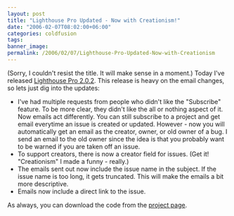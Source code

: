 ```yaml
---
layout: post
title: "Lighthouse Pro Updated - Now with Creationism!"
date: "2006-02-07T08:02:00+06:00"
categories: coldfusion 
tags: 
banner_image: 
permalink: /2006/02/07/Lighthouse-Pro-Updated-Now-with-Creationism
---
```


(Sorry, I couldn't resist the title. It will make sense in a moment.) Today I've released <a href="http://ray.camdenfamily.com/projects/lhp">Lighthouse Pro 2.0.2</a>. This release is heavy on the email changes, so lets just dig into the updates:

<ul>
<li>I've had multiple requests from people who didn't like the "Subscribe" feature. To be more clear, they didn't like the all or nothing aspect of it. Now emails act differently. You can still subscribe to a project and get email everytime an issue is created or updated. However - now you will automatically get an email as the creator, owner, or old owner of a bug. I send an email to the old owner since the idea is that you probably want to be warned if you are taken off an issue.
<li>To support creators, there is now a creator field for issues. (Get it! "Creationism" I made a funny - really.)
<li>The emails sent out now include the issue name in the subject. If the issue name is too long, it gets truncated. This will make the emails a bit more descriptive.
<li>Emails now include a direct link to the issue.
</ul>

As always, you can download the code from the <a href="http://ray.camdenfamily.com/projects/lhp">project page</a>.